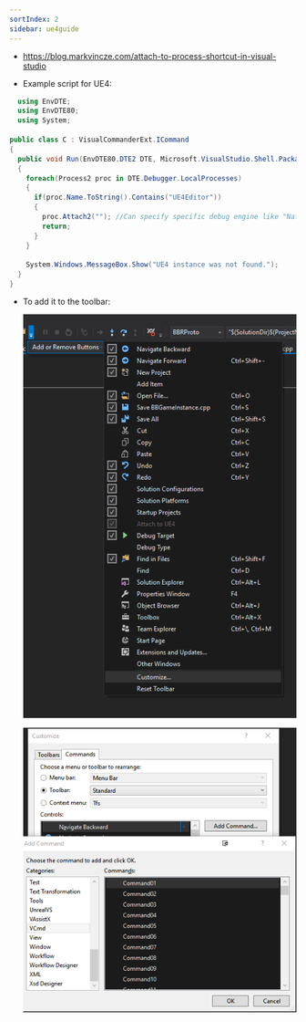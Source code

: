 ```yaml
---
sortIndex: 2
sidebar: ue4guide
---
```


- <https://blog.markvincze.com/attach-to-process-shortcut-in-visual-studio>

- Example script for UE4:

```csharp
  using EnvDTE;
  using EnvDTE80;
  using System;

public class C : VisualCommanderExt.ICommand
{
  public void Run(EnvDTE80.DTE2 DTE, Microsoft.VisualStudio.Shell.Package package)
  {
    foreach(Process2 proc in DTE.Debugger.LocalProcesses)
    {
      if(proc.Name.ToString().Contains("UE4Editor"))
      {
        proc.Attach2(""); //Can specify specific debug engine like "Native" "Managed"
        return;
      }
    }

    System.Windows.MessageBox.Show("UE4 instance was not found.");
  }
}
```

- To add it to the toolbar:

  ![GeneralDebugging_Addingbutton](../assets/GeneralDebugging_Addingbutton.png)

  ![GeneralDebugging_Addingbutton2](../assets/GeneralDebugging_Addingbutton2.png)
